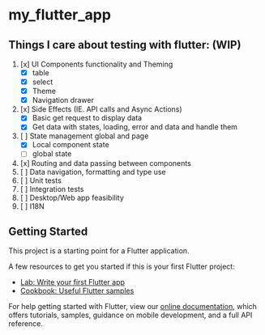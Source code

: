 # my_flutter_app

## Things I care about testing with flutter: (WIP)
1. [x] UI Components functionality and Theming
    * [x] table
    * [x] select
    * [x] Theme
    * [x] Navigation drawer
2. [x] Side Effects (IE. API calls and Async Actions)
    * [x] Basic get request to display data
    * [x] Get data with states, loading, error and data and handle them
3. [ ] State management global and page
    * [x] Local component state
    * [ ] global state
4. [x] Routing and data passing between components
5. [ ] Data navigation, formatting and type use
6. [ ] Unit tests
7. [ ] Integration tests
8. [ ] Desktop/Web app feasibility
9. [ ] I18N



## Getting Started

This project is a starting point for a Flutter application.

A few resources to get you started if this is your first Flutter project:

- [Lab: Write your first Flutter app](https://flutter.dev/docs/get-started/codelab)
- [Cookbook: Useful Flutter samples](https://flutter.dev/docs/cookbook)

For help getting started with Flutter, view our 
[online documentation](https://flutter.dev/docs), which offers tutorials, 
samples, guidance on mobile development, and a full API reference.
